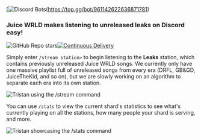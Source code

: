 [![Discord Bots](https://top.gg/api/widget/upvotes/961142622636871781.svg)(https://top.gg/bot/961142622636871781)
### Juice WRLD makes listening to unreleased leaks on Discord easy!

![GitHub Repo stars](https://img.shields.io/github/stars/twisttaan/JuiceWRLD?style=social)[![Continuous Delivery](https://github.com/twisttaan/JuiceWRLD/actions/workflows/cd.yml/badge.svg)](https://github.com/twisttaan/JuiceWRLD/actions/workflows/cd.yml)

Simply enter `/stream station>` to begin listening to the **Leaks** station, which contains previously unreleased Juice WRLD songs. We currently only have one massive playlist full of unreleased songs from every era (DRFL, GB&GD, JuiceTheKid, and so on), but we are slowly working on an algorithm to separate each era into its own station.

![Tristan using the /stream command](https://i.imgur.com/UaF6Ya2.png)

You can use `/stats` to view the current shard's statistics to see what's currently playing on all the stations, how many people your shard is serving, and more.

![Tristan showcasing the /stats command](https://i.imgur.com/uLYyZqi.png)

